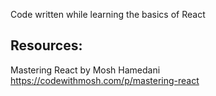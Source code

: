 Code written while learning the basics of React

## Resources:
Mastering React by Mosh Hamedani  
https://codewithmosh.com/p/mastering-react
